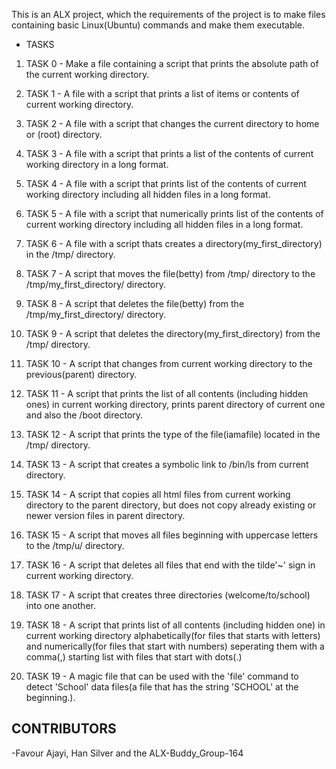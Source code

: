 
This is an ALX project, which the requirements of the project is to make files containing basic Linux(Ubuntu) commands and make them executable.

- TASKS

1. TASK 0 - Make a file containing a script that prints the absolute path of the current working directory.

2. TASK 1 -  A file with a script that prints a list of items or contents of current working directory.

3. TASK 2 - A file with a script that changes the current directory to home or (root) directory.

4. TASK 3 - A file with a script that prints a list of the contents of current working directory in a long format.

5. TASK 4 - A file with a script that prints list of the contents of current working directory including all hidden files in a long format.

6. TASK 5 -  A file with a script that numerically prints list of the contents of current working directory including all hidden files in a long format.

7. TASK 6 - A file with a script thats creates a directory(my_first_directory) in the /tmp/ directory.

8. TASK 7 - A script that moves the file(betty) from /tmp/ directory to the /tmp/my_first_directory/ directory.

9. TASK 8 - A script that deletes the file(betty) from the /tmp/my_first_directory/ directory.

10. TASK 9 - A script that deletes the directory(my_first_directory) from the /tmp/ directory.

11. TASK 10 - A script that changes from current working directory to the previous(parent) directory.

12. TASK 11 - A script that prints the list of all contents (including hidden ones) in current working directory, prints parent directory of current one and also the /boot directory.

13. TASK 12 - A script that prints the type of the file(iamafile) located in the /tmp/ directory.

14. TASK 13 - A script that creates a symbolic link to /bin/ls from current directory.

15. TASK 14 - A script that copies all html files from current working directory to the parent directory, but does not copy already existing or newer version files in parent directory.

16. TASK 15 - A script that moves all files beginning with uppercase letters to the /tmp/u/ directory.

17. TASK 16 - A script that deletes all files that end with the tilde'~' sign in current working directory.

18. TASK 17 - A script that creates three directories (welcome/to/school) into one another.

19. TASK 18 - A script that prints list of all contents (including hidden one) in current working directory alphabetically(for files that starts with letters) and numerically(for files that start with numbers) seperating them with a comma(,) starting list with files that start with dots(.)

20. TASK 19 - A magic file that can be used with the 'file' command to detect 'School' data files(a file that has the string 'SCHOOL' at the beginning.).

## CONTRIBUTORS
-Favour Ajayi, Han Silver and the ALX-Buddy_Group-164
